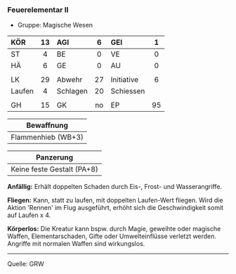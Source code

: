 ### Feuerelementar II

- Gruppe: Magische Wesen

| KÖR    | 13  | AGI      |  6  | GEI        |  1  |
| :----- | :-: | :------- | :-: | :--------- | :-: |
| ST     |  4  | BE       |  0  | VE         |  0  |
| HÄ     |  6  | GE       |  0  | AU         |  0  |
|        |     |          |     |            |     |
| LK     | 29  | Abwehr   | 27  | Initiative |  6  |
| Laufen |  4  | Schlagen | 20  | Schiessen  |     |
|        |     |          |     |            |     |
| GH     | 15  | GK       | no  | EP         | 95  |

|     Bewaffnung     |
| :----------------: |
| Flammenhieb (WB+3) |

|         Panzerung          |
| :------------------------: |
| Keine feste Gestalt (PA+8) |

**Anfällig:** Erhält doppelten Schaden durch Eis-, Frost- und Wasserangriffe.

**Fliegen:** Kann, statt zu laufen, mit doppelten Laufen-Wert fliegen. Wird die Aktion 'Rennen' im Flug ausgeführt, erhöht sich die Geschwindigkeit somit auf Laufen x 4.

**Körperlos:** Die Kreatur kann bspw. durch Magie, geweihte oder magische Waffen, Elementarschaden, Gifte oder Umwelteinflüsse verletzt werden. Angriffe mit normalen Waffen sind wirkungslos.

---

Quelle: GRW
